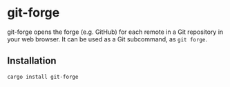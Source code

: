 # git-forge

git-forge opens the forge (e.g. GitHub) for each remote in a Git repository in your web browser. It can be used as a Git subcommand, as `git forge`.

## Installation

    cargo install git-forge
